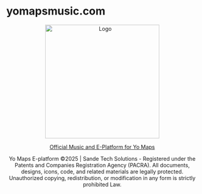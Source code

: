 # yomapsmusic.com
<p align="center">
  <img src="shi.webp" alt="Logo" width="300">
</p>

<p align="center">
  <a href="yomapsmusic.html">Official Music and E-Platform for Yo Maps</a>
</p>

<p align="center">
 Yo Maps E-platform  ©2025 | Sande Tech Solutions
  - Registered under the Patents and Companies Registration Agency (PACRA).  
  All documents, designs, icons, code, and related materials are legally protected.  
  Unauthorized copying, redistribution, or modification in any form is strictly prohibited Law.
</p>
